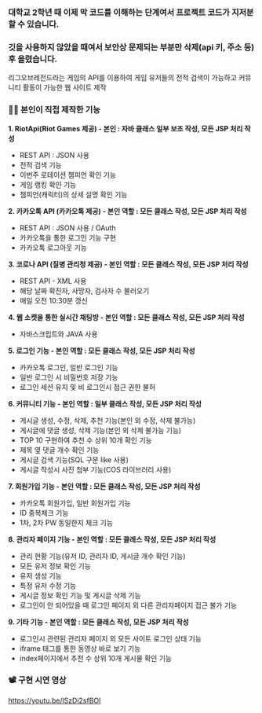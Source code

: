 ### 대학교 2학년 때 이제 막 코드를 이해하는 단계여서 프로젝트 코드가 지저분할 수 있습니다.
### 깃을 사용하지 않았을 때여서 보안상 문제되는 부분만 삭제(api 키, 주소 등) 후 올렸습니다.

리그오브레전드라는 게임의 API를 이용하여 게임 유저들의 전적 검색이 가능하고 커뮤니티 활동이 가능한 웹 사이트 제작

### 👨‍💻 본인이 직접 제작한 기능

**1. RiotApi(Riot Games 제공) - 본인 : 자바 클래스 일부 보조 작성, 모든 JSP 처리 작성**

- REST API : JSON 사용
- 전적 검색 기능
- 이번주 로테이션 챔피언 확인 기능
- 게임 랭킹 확인 기능
- 챔피언(캐릭터)의 상세 설명 확인 기능

**2. 카카오톡 API (카카오톡 제공) - 본인 역할 : 모든 클래스 작성, 모든 JSP 처리 작성**

- REST API : JSON 사용 / OAuth
- 카카오톡을 통한 로그인 기능 구현
- 카카오톡 로그아웃 기능

**3. 코로나 API (질병 관리청 제공) - 본인 역할 : 모든 클래스 작성, 모든 JSP 처리 작성**

- REST API - XML 사용
- 해당 날짜 확진자, 사망자, 검사자 수 불러오기
- 매일 오전 10:30분 갱신

**4. 웹 소켓을 통한 실시간 채팅방 - 본인 역할 : 모든 클래스 작성, 모든 JSP 처리 작성**

- 자바스크립트와 JAVA 사용

**5. 로그인 기능 - 본인 역할 : 모든 클래스 작성, 모든 JSP 처리 작성**

- 카카오톡 로그인, 일반 로그인 기능
- 일반 로그인 시 비밀번호 저장 기능
- 로그인 세션 유지 및 비 로그인시 접근 권한 불허

**6. 커뮤니티 기능 - 본인 역할 : 일부 클래스 작성, 모든 JSP 처리 작성**

- 게시글 생성, 수정, 삭제, 추천 기능(본인 외 수정, 삭제 불가능)
- 게시글에 댓글 생성, 삭제 기능(본인 외 삭제 불가능 기능)
- TOP 10 구현하여 추천 수 상위 10개 확인 기능
- 제목 옆 댓글 개수 확인 기능
- 게시글 검색 기능(SQL 구문 like 사용)
- 게시글 작성시 사진 첨부 기능(COS 라이브러리 사용)

**7. 회원가입 기능 - 본인 역할 : 모든 클래스 작성, 모든 JSP 처리 작성**

- 카카오톡 회원가입, 일반 회원가입 기능
- ID 중복체크 기능
- 1차, 2차 PW 동일한지 체크 기능

**8. 관리자 페이지 기능 - 본인 역할 : 모든 클래스 작성, 모든 JSP 처리 작성**

- 관리 현황 기능(유저 ID, 관리자 ID, 게시글 개수 확인 기능)
- 모든 유저 정보 확인 기능
- 유저 생성 기능
- 특정 유저 수정 기능
- 게시글 정보 확인 기능 및 게시글 삭제 기능
- 로그인이 안 되어있을 때 로그인 페이지 외 다른 관리자페이지 접근 불가 기능

**9. 기타 기능 - 본인 역할 : 모든 클래스 작성, 모든 JSP 처리 작성**

- 로그인시 관련된 관리자 페이지 외 모든 사이트 로그인 상태 기능
- iframe 태그를 통한 동영상 바로 보기 기능
- index페이지에서 추천 수 상위 10개 게시물 확인 기능



### 📽️ 구현 시연 영상
https://youtu.be/lSzDi2sfBOI
